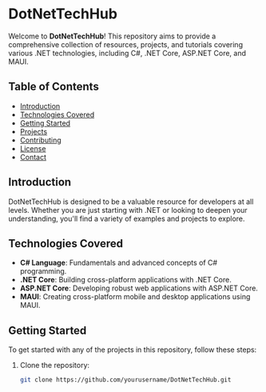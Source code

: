 # DotNetTechHub

Welcome to **DotNetTechHub**! This repository aims to provide a comprehensive collection of resources, projects, and tutorials covering various .NET technologies, including C#, .NET Core, ASP.NET Core, and MAUI.

## Table of Contents
- [Introduction](#introduction)
- [Technologies Covered](#technologies-covered)
- [Getting Started](#getting-started)
- [Projects](#projects)
- [Contributing](#contributing)
- [License](#license)
- [Contact](#contact)

## Introduction
DotNetTechHub is designed to be a valuable resource for developers at all levels. Whether you are just starting with .NET or looking to deepen your understanding, you'll find a variety of examples and projects to explore.

## Technologies Covered
- **C# Language**: Fundamentals and advanced concepts of C# programming.
- **.NET Core**: Building cross-platform applications with .NET Core.
- **ASP.NET Core**: Developing robust web applications with ASP.NET Core.
- **MAUI**: Creating cross-platform mobile and desktop applications using MAUI.

## Getting Started
To get started with any of the projects in this repository, follow these steps:

1. Clone the repository:
   ```bash
   git clone https://github.com/yourusername/DotNetTechHub.git
